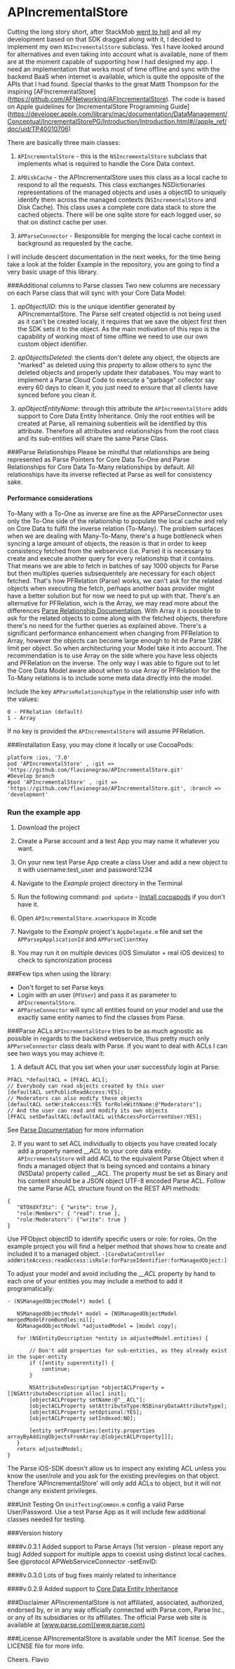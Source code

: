APIncrementalStore
==================

Cutting the long story short, after StackMob [went to hell](https://blog.stackmob.com/2014/02/stackmob-announcement/) and all my development based on that SDK dragged along with it, I decided to implement my own `NSIncrementalStore` subclass.
Yes I have looked around for alternatives and even taking into account what is available, none of them are at the moment capable of supporting how I had designed my app.
I need an implementation that works most of time offline and sync with the backend BaaS when internet is available, which is quite the opposite of the APIs that I had found.
Special thanks to the great Mattt Thompson for the inspiring [AFIncrementalStore] (https://github.com/AFNetworking/AFIncrementalStore).
The code is based on Apple guidelines for [IncrementalStore Programming Guide] (https://developer.apple.com/library/mac/documentation/DataManagement/Conceptual/IncrementalStorePG/Introduction/Introduction.html#//apple_ref/doc/uid/TP40010706)

There are basically three main classes:

1) `APIncrementalStore` - this is the `NSIncrementalStore` subclass that implements what is required to handle the Core Data context.

2) `APDiskCache` - the APIncrementalStore uses this class as a local cache to respond to all the requests. This class exchanges NSDictionaries representations of the managed objects and uses a objectID to uniquely identify them across the managed contexts (`NSIncrementalStore` and Disk Cache). This class uses a complete core data stack to store the cached objects. There will be one sqlite store for each logged user, so that on distinct cache per user.

3) `APParseConnector` - Responsible for merging the local cache context in background as requested by the cache.  

I will include descent documentation in the next weeks, for the time being take a look at the folder Example in the repository, you are going to find a very basic usage of this library.


###Additional columns to Parse classes
Two new columns are necessary on each Parse class that will sync with your Core Data Model:

1) *apObjectUID*: this is the unique identifier generated by APIncrementalStore. The Parse self created objectId is not being used as it can't be created localy, it requires that we save the object first then the SDK sets it to the object. As the main motivation of this repo is the capability of working most of time offline we need to use our own custom object identifier.

2) *apObjectIsDeleted*: the clients don't delete any object, the objects are "marked" as deleted using this property to allow others to sync the deleted objects and properly update their databases. You may want to implement a Parse Cloud Code to execute a "garbage" collector say every 60 days to clean it, you just need to ensure that all clients have synced before you clean it.

3) *apObjectEntityName*: through this attribute the `APIncrementalStore` adds support to Core Data Entity Inheritance. Only the root entities will be created at Parse, all remaining subentieis will be identified by this attribute. Therefore all attributes and relationships from the root class and its sub-entities will share the same Parse Class.

###Parse Relationships
Please be mindful that relationships are being represented as Parse Pointers for Core Data To-One and Parse Relationships for Core Data To-Many relationships by default. All relationships have its inverse reflected at Parse as well for consistency sake.

#### Performance considerations
To-Many with a To-One as inverse are fine as the APParseConnector uses only the To-One side of the relationship to populate the local cache and rely on Core Data to fulfil the inverse relation (To-Many).
The problem surfaces when we are dealing with Many-To-Many, there's a huge bottleneck when syncing a large amount of objects, the reason is that in order to keep consistency fetched from the webservice (i.e. Parse) it is necessary to create and execute another query for every relationship that it contains. That means we are able to fetch in batches of say 1000 objects for Parse but then multiples queries subsequentely are necessary for each object fetched. That's how PFRelation (Parse) works, we can't ask for the related objects when executing the fetch, perhaps another baas provider might have a better solution but for now we need to put up with that. There's an alternative for PFRelation, wich is the Array, we may read more about the differences [Parse Relationship Documentation](https://www.parse.com/docs/relations_guide).
With Array it is possible to ask for the related objects to come along with the fetched objects, therefore there's no need for the further queries as explained above. There's a significant performance enhancement when changing from PFRelation to Array, however the objects can become large enough to hit de Parse 128K limit per object. So when architecturing your Model take it into account. The recommendation is to use Array on the side where you have less objects and PFRelation on the inverse.
The only way I was able to figure out to let the Core Data Model aware about when to use Array or PFRelation for the To-Many relations is to include some meta data directly into the model.

Include the key `APParseRelationshipType` in the relationship user info with the values:
```
0 - PFRelation (default)
1 - Array
```
If no key is provided the `APIncrementalStore` will assume PFRelation.


###Installation
Easy, you may clone it locally or use CocoaPods:

```
platform :ios, '7.0'
pod 'APIncrementalStore' , :git => 'https://github.com/flavionegrao/APIncrementalStore.git'
#Develop branch
#pod 'APIncrementalStore' , :git => 'https://github.com/flavionegrao/APIncrementalStore.git', :branch => 'development'
```

### Run the example app

1) Download the project

2) Create a Parse account and a test App you may name it whatever you want.

3) On your new test Parse App create a class User and add a new object to it with username:test_user and password:1234

4) Navigate to the *Example* project directory in the Terminal

5) Run the following command: `pod update`  - [Install cocoapods](http://guides.cocoapods.org/using/getting-started.html#getting-started) if you don't have it.

6) Open `APIncrementalStore.xcworkspace` in Xcode

7) Navigate to the *Example* project's `AppDelegate.m` file and set the `APParsepApplicationId` and `APParseClientKey`

8) You may run it on multiple devices (iOS Simulator + real iOS devices) to check to syncronization process

###Few tips when using the library:
- Don't forget to set Parse keys
- Login with an user (`PFUser`) and pass it as parameter to `APIncrementalStore`.
- `APParseConnector` will sync all entities found on your model and use the exactly same entity names to find the classes from Parse.

###Parse ACLs
`APIncrementalStore` tries to be as much agnostic as possible in regards to the backend webservice, thus pretty much only `APParseConnector` class deals with Parse. If you want to deal with ACLs I can see two ways you may achieve it:

1) A default ACL that you set when your user successfuly login at Parse:
```
PFACL *defaultACL = [PFACL ACL];
// Everybody can read objects created by this user
[defaultACL setPublicReadAccess:YES];
// Moderators can also modify these objects
[defaultACL setWriteAccess:YES forRoleWithName:@"Moderators"];
// And the user can read and modify its own objects
[PFACL setDefaultACL:defaultACL withAccessForCurrentUser:YES];
```
See [Parse Documentation](https://www.parse.com/docs/ios_guide#roles/iOS) for more information

2) If you want to set ACL individually to objects you have created localy add a property named *__ACL* to your core data entity. `APIncrementalStore` will add ACL to the equivalent Parse Object when it finds a managed object that is being synced and
 contains a binary (NSData) property called *__ACL*. The property must be set as Binary and his content should be a JSON object UTF-8 encoded Parse ACL. Follow the same Parse ACL structure found on the REST API methods:
 ```
 {
    "8TOXdXf3tz": { "write": true },
    "role:Members": { "read": true },
    "role:Moderators": {"write": true }
 }
 ```
 Use PFObject objectID to identify specific users or role:<Role Name> for roles.
 On the example project you will find a helper method that shows how to create and included it to a managed object.
 ```-[CoreDataController addWriteAccess:readAccess:isRole:forParseIdentifier:forManagedObject:]```
 
 To adjust your model and avoid including the *__ACL* property by hand to each one of your entities you may include a method to add it programatically:
 
 ```
 - (NSManagedObjectModel*) model {
    
    NSManagedObjectModel* model = [NSManagedObjectModel mergedModelFromBundles:nil];
    NSManagedObjectModel *adjustedModel = [model copy];
    
    for (NSEntityDescription *entity in adjustedModel.entities) {
        
        // Don't add properties for sub-entities, as they already exist in the super-entity
        if ([entity superentity]) {
            continue;
        }
        
        NSAttributeDescription *objectACLProperty = [[NSAttributeDescription alloc] init];
        [objectACLProperty setName:@"__ACL"];
        [objectACLProperty setAttributeType:NSBinaryDataAttributeType];
        [objectACLProperty setOptional:YES];
        [objectACLProperty setIndexed:NO];
        
        [entity setProperties:[entity.properties arrayByAddingObjectsFromArray:@[objectACLProperty]]];
    }
    return adjustedModel;
}
```
 
 The Parse iOS-SDK doesn't allow us to inspect any existing ACL unless you know the user/role and you ask
 for the existing previlegies on that object. Therefore 'APIncrementalStore' will only add ACLs to object, but it will not change any existent privileges.

###Unit Testing
On `UnitTestingCommon.m` config a valid Parse User/Password.
Use a test Parse App as it will include few additional classes needed for testing.

###Version history

####v.0.3.1
Added support to Parse Arrays (1st version - please report any bug)
Added support for multiple apps to coexist using distinct local caches. See @protocol APWebServiceConnector -setEnvID:

####v.0.3.0
Lots of bug fixes mainly related to inheritance

####v.0.2.9
Added support to [Core Data Entity Inheritance](https://developer.apple.com/library/mac/documentation/Cocoa/Conceptual/CoreData/Articles/cdMOM.html#//apple_ref/doc/uid/TP40002328-SW11) 



###Disclaimer
APIncrementalStore is not affiliated, associated, authorized, endorsed by, or in any way officially connected with Parse.com, Parse Inc., or any of its subsidiaries or its affiliates. 
The official Parse web site is available at [www.parse.com](www.parse.com)

###License
APIncrementalStore is available under the MIT license. 
See the LICENSE file for more info.


Cheers. Flavio


